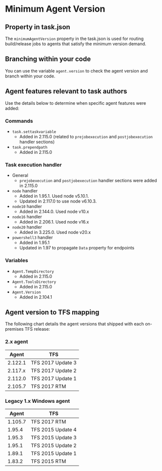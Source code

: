 # Minimum Agent Version

## Property in task.json

The `minimumAgentVersion` property in the task.json is used for routing build/release jobs to agents that satisfy the minimum version demand.

## Branching within your code

You can use the variable `agent.version` to check the agent version and branch within your code.

## Agent features relevant to task authors

Use the details below to determine when specific agent features were added:

### Commands

* `task.settaskvariable`
  - Added in 2.115.0 (related to `prejobexecution` and `postjobexecution` handler sections)
* `task.prependpath`
  - Added in 2.115.0

### Task execution handler

* General
  - `prejobexecution` and `postjobexecution` handler sections were added in 2.115.0
* `node` handler
  - Added in 1.95.1. Used node v5.10.1.
  - Updated in 2.117.0 to use node v6.10.3.
* `node10` handler
  - Added in 2.144.0. Used node v10.x
* `node16` handler
  - Added in 2.206.1. Used node v16.x
* `node20` handler
  - Added in 3.225.0. Used node v20.x
* `powershell3` handler
  - Added in 1.95.1
  - Updated in 1.97 to propagate `Data` property for endpoints

### Variables

* `Agent.TempDirectory`
  - Added in 2.115.0
* `Agent.ToolsDirectory`
  - Added in 2.115.0
* `Agent.Version`
  - Added in 2.104.1

## Agent version to TFS mapping

The following chart details the agent versions that shipped with each on-premises TFS release:

### 2.x agent

| Agent   | TFS               |
|---------|-------------------|
| 2.122.1 | TFS 2017 Update 3 |
| 2.117.x | TFS 2017 Update 2 |
| 2.112.0 | TFS 2017 Update 1 |
| 2.105.7 | TFS 2017 RTM      |


### Legacy 1.x Windows agent

| Agent   | TFS               |
|---------|-------------------|
| 1.105.7 | TFS 2017 RTM      |
| 1.95.4  | TFS 2015 Update 4 |
| 1.95.3  | TFS 2015 Update 3 |
| 1.95.1  | TFS 2015 Update 2 |
| 1.89.1  | TFS 2015 Update 1 |
| 1.83.2  | TFS 2015 RTM      |
